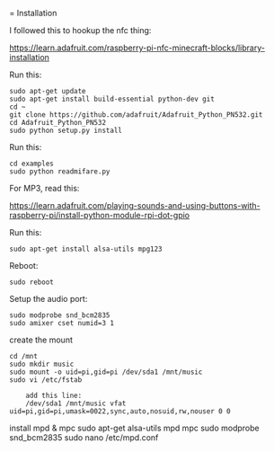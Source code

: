 = Installation

I followed this to hookup the nfc thing:

https://learn.adafruit.com/raspberry-pi-nfc-minecraft-blocks/library-installation

Run this:

    sudo apt-get update
    sudo apt-get install build-essential python-dev git
    cd ~
    git clone https://github.com/adafruit/Adafruit_Python_PN532.git
    cd Adafruit_Python_PN532
    sudo python setup.py install

Run this:

    cd examples
    sudo python readmifare.py

For MP3, read this:

https://learn.adafruit.com/playing-sounds-and-using-buttons-with-raspberry-pi/install-python-module-rpi-dot-gpio

Run this: 

    sudo apt-get install alsa-utils mpg123

Reboot:

    sudo reboot

Setup the audio port:

    sudo modprobe snd_bcm2835
    sudo amixer cset numid=3 1

create the mount

    cd /mnt
    sudo mkdir music
    sudo mount -o uid=pi,gid=pi /dev/sda1 /mnt/music
    sudo vi /etc/fstab

        add this line:
        /dev/sda1 /mnt/music vfat uid=pi,gid=pi,umask=0022,sync,auto,nosuid,rw,nouser 0 0

install mpd & mpc
    sudo apt-get alsa-utils mpd mpc
    sudo modprobe snd_bcm2835
    sudo nano /etc/mpd.conf
